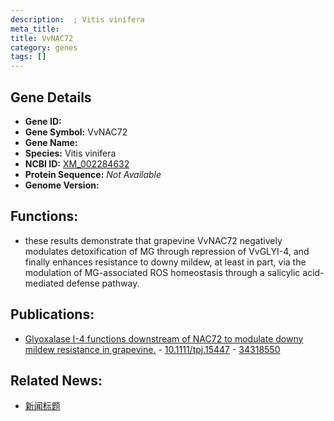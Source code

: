 ```yaml
---
description:  ; Vitis vinifera
meta_title:
title: VvNAC72
category: genes
tags: []
---
```


## Gene Details
- **Gene ID:**	[](https://www.maizegdb.org/gene_center/gene/)
- **Gene Symbol:** VvNAC72
- **Gene Name:** 
- **Species:** Vitis vinifera
- **NCBI ID:** [ XM_002284632 ]()
- **Protein Sequence:** *Not Available*
- **Genome Version:** []()

## Functions:
   - these results demonstrate that grapevine VvNAC72 negatively modulates detoxification of MG through repression of VvGLYI-4, and finally enhances resistance to downy mildew, at least in part, via the modulation of MG-associated ROS homeostasis through a salicylic acid-mediated defense pathway.

## Publications:
   - [Glyoxalase I-4 functions downstream of NAC72 to modulate downy mildew resistance in grapevine.]( https://onlinelibrary.wiley.com/doi/10.1111/tpj.15447 ) - [10.1111/tpj.15447]( https://onlinelibrary.wiley.com/doi/10.1111/tpj.15447 ) - [34318550](https://pubmed.ncbi.nlm.nih.gov/34318550/)

## Related News:
   - [新闻标题](https://mp.weixin.qq.com/s?__biz=Mzg3MDEwNDEyMg==&mid=2247514752&idx=7&sn=3bdf0d6d82cd3ee8cf84343243f30f77&chksm=ce9017d5f9e79ec3c0278f95f4117dbb5213b37ca265cf0d5f06f5921e86e0a8257c1b1071b4&scene=27#wechat_redirect)
